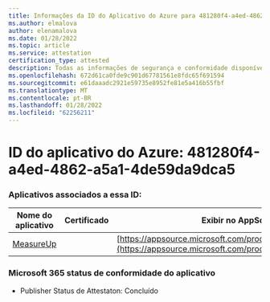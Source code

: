 ```yaml
---
title: Informações da ID do Aplicativo do Azure para 481280f4-a4ed-4862-a5a1-4de59da9dca5
ms.author: elmalova
author: elenamalova
ms.date: 01/28/2022
ms.topic: article
ms.service: attestation
certification_type: attested
description: Todas as informações de segurança e conformidade disponíveis para 481280f4-a4ed-4862-a5a1-4de59da9dca5.
ms.openlocfilehash: 672d61ca0fde9c901d67781561e8fdc65f691594
ms.sourcegitcommit: e61daaadc2921e59735e8952fe81e5a416b55fbf
ms.translationtype: MT
ms.contentlocale: pt-BR
ms.lasthandoff: 01/28/2022
ms.locfileid: "62256211"
---
```

# <a name="azure-app-id-481280f4-a4ed-4862-a5a1-4de59da9dca5"></a>ID do aplicativo do Azure: 481280f4-a4ed-4862-a5a1-4de59da9dca5


### <a name="apps-associated-with-this-id"></a>Aplicativos associados a essa ID:
| **Nome do aplicativo** | **Certificado** | **Exibir no AppSource** |
|--------------|---------------|-----------------------|
| [MeasureUp](https://docs.microsoft.com/microsoft-365-app-certification/forward/WA200003111) |  | [https://appsource.microsoft.com/product/office/WA200003111](https://appsource.microsoft.com/product/office/WA200003111) |

### <a name="microsoft-365-app-compliance-status"></a>Microsoft 365 status de conformidade do aplicativo
- Publisher Status de Attestaton: Concluído
